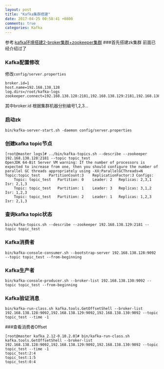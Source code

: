 ```yaml
---
layout: post
title: "Kafka集群搭建"
date: 2017-04-25 00:58:41 +0800
comments: true
categories: Kafka
---
```

参考:[kafka环境搭建2-broker集群+zookeeper集群](http://www.jianshu.com/p/dc4770fc34b6)
###首先搭建zk集群
前面已经介绍过了
### Kafka配置修改
修改`config/server.properties`

```
broker.id=1 
host.name=192.168.138.128
log.dirs=/root/kafka-logs
zookeeper.connect=192.168.138.128:2181,192.168.138.129:2181,192.168.138.130:2181
```
其中broker.id 根据集群机器分别编号1,2,3...

### 启动zk

```
bin/kafka-server-start.sh -daemon config/server.properties
```

### 创建kafka topic节点

```
[root@master logs]# ../bin/kafka-topics.sh --describe --zookeeper 192.168.138.128:2181 --topic topic_test
OpenJDK 64-Bit Server VM warning: If the number of processors is expected to increase from one, then you should configure the number of parallel GC threads appropriately using -XX:ParallelGCThreads=N
Topic:topic_test	PartitionCount:3	ReplicationFactor:3	Configs:
	Topic: topic_test	Partition: 0	Leader: 2	Replicas: 2,3,1	Isr: 2,1,3
	Topic: topic_test	Partition: 1	Leader: 3	Replicas: 3,1,2	Isr: 1,2,3
	Topic: topic_test	Partition: 2	Leader: 1	Replicas: 1,2,3	Isr: 2,1,3
```

### 查询kafka topic状态
```
bin/kafka-topics.sh --describe --zookeeper 192.168.138.129:2181 --topic topic_test
```

### Kafka消费者
```
bin/kafka-console-consumer.sh --bootstrap-server 192.168.138.128:9092 --topic topic_test --from-beginning
```

### Kafka生产者
```
bin/kafka-console-producer.sh --broker-list 192.168.138.130:9092 --topic topic_test --from-beginning
```

### Kafka验证消息
```
bin/kafka-run-class.sh kafka.tools.GetOffsetShell --broker-list 192.168.138.128:9092,192.168.138.129:9092,192.168.138.130:9092 --topic topic_test --time -1
```

###查看消费者Offset
```
[root@master kafka_2.12-0.10.2.0]# bin/kafka-run-class.sh kafka.tools.GetOffsetShell --broker-list 192.168.138.128:9092,192.168.138.129:9092,192.168.138.130:9092 --topic topic_test --time -1
topic_test:2:4
topic_test:1:5
topic_test:0:4
```

